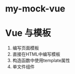 # my-mock-vue

# Vue 与模板
1. 编写页面模板
  1. 直接在HTML中编写模板
  2. 构造函数中使用template属性
  3. 单文件组件<template>
2. 创建Vue实例
3. 将Vue挂载到DOM中

# 数据驱动模型
Vue的执行流程: 字符串模板 -> AST -> VNode -> 真正DOM
1. 获得模板
2. 生成抽象语法树 AST
3. 利用Vue构造函数中提供的数据来替换模板中的数据，得到新的元素
4. 将新的元素替换页面中的模板
其中最消耗性能的是：模板 -> AST 这一阶段


# 虚拟DOM(提高性能)
目标：
1. 将真实DOM转换为虚拟DOM
2. 将虚拟DOM转换为真实DOM
思路：与深拷贝类似